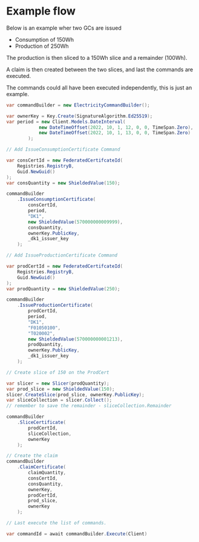 # Example flow

Below is an example wher two GCs are issued

- Consumption of 150Wh
- Production of 250Wh

The production is then sliced to a 150Wh slice and a remainder (100Wh).

A claim is then created between the two slices, and last the commands are executed.

The commands could all have been executed independently, this is just an example.

```csharp
var commandBuilder = new ElectricityCommandBuilder();

var ownerKey = Key.Create(SignatureAlgorithm.Ed25519);
var period = new Client.Models.DateInterval(
            new DateTimeOffset(2022, 10, 1, 12, 0, 0, TimeSpan.Zero),
            new DateTimeOffset(2022, 10, 1, 13, 0, 0, TimeSpan.Zero)
        );

// Add IssueConsumptionCertificate Command

var consCertId = new FederatedCertifcateId(
    Registries.RegistryB,
    Guid.NewGuid()
);
var consQuantity = new ShieldedValue(150);

commandBuilder
    .IssueConsumptionCertificate(
        consCertId,
        period,
        "DK1",
        new ShieldedValue(570000000009999),
        consQuantity,
        ownerKey.PublicKey,
        _dk1_issuer_key
    );

// Add IssueProductionCertificate Command

var prodCertId = new FederatedCertifcateId(
    Registries.RegistryB,
    Guid.NewGuid()
);
var prodQuantity = new ShieldedValue(250);

commandBuilder
    .IssueProductionCertificate(
        prodCertId,
        period,
        "DK1",
        "F01050100",
        "T020002",
        new ShieldedValue(570000000001213),
        prodQuantity,
        ownerKey.PublicKey,
        _dk1_issuer_key
    );

// Create slice of 150 on the ProdCert

var slicer = new Slicer(prodQuantity);
var prod_slice = new ShieldedValue(150);
slicer.CreateSlice(prod_slice, ownerKey.PublicKey);
var sliceCollection = slicer.Collect();
// remember to save the remainder - sliceCollection.Remainder

commandBuilder
    .SliceCertificate(
        prodCertId,
        sliceCollection,
        ownerKey
    );

// Create the claim
commandBuilder
    .ClaimCertificate(
        claimQuantity,
        consCertId,
        consQuantity,
        ownerKey,
        prodCertId,
        prod_slice,
        ownerKey
    );

// Last execute the list of commands.

var commandId = await commandBuilder.Execute(Client)
```
